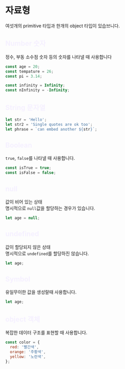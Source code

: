# 자료형

여섯개의 primitive 타입과 한개의 object 타입이 있습브니다.

## <span style="color:#f5f0ff" > Number 숫자 </span>

정수, 부동 소수점 숫자 등의 숫자를 나타낼 때 사용합니다

```js
const age = 20;
const tempature = 26;
const pi = 3.14;

const infinity = Infinity;
const nInfinity = -Infinity;
```

## <span style="color:#f5f0ff" > String 문자열 </span>

```js
let str = 'Hello';
let str2 = 'Single quotes are ok too';
let phrase = `can embed another ${str}`;
```

## <span style="color:#f5f0ff" > Boolean </span>

`true`, `false`를 나타낼 때 사용합니다.

```js
const isTrue = true;
const isFalse = false;
```

## <span style="color:#f5f0ff" > null </span>

값이 비어 있는 상태<br/>
명시적으로 `null`값을 할당하는 경우가 있습니다.

```js
let age = null;
```

## <span style="color:#f5f0ff" > undefined </span>

값이 할당되지 않은 상태<br/>
명시적으로 `undefined`를 할당하진 않습니다.

```js
let age;
```

## <span style="color:#f5f0ff" > Symbol </span>

유일무이한 값을 생성랄때 사용합니다.

```js
let age;
```

## <span style="color:#f5f0ff" > object 객체 </span>

복잡한 데이터 구조를 표현할 때 사용합니다.

```js
const color = {
  red: '빨간색',
  orange: '주황색',
  yellow: '노란색',
};
```
